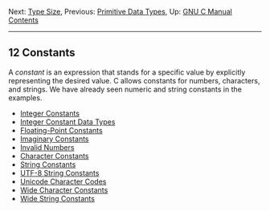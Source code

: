 Next: [Type Size](Type-Size.md), Previous: [Primitive Data
Types](Primitive-Types.md), Up: [GNU C Manual](index.md)  
[Contents](index.md#SEC_Contents "Table of contents")  

------------------------------------------------------------------------


## 12 Constants 


A *constant* is an expression that stands for a specific value by
explicitly representing the desired value. C allows constants for
numbers, characters, and strings. We have already seen numeric and
string constants in the examples.

-   [Integer Constants](Integer-Constants.md)
-   [Integer Constant Data Types](Integer-Const-Type.md)
-   [Floating-Point Constants](Floating-Constants.md)
-   [Imaginary Constants](Imaginary-Constants.md)
-   [Invalid Numbers](Invalid-Numbers.md)
-   [Character Constants](Character-Constants.md)
-   [String Constants](String-Constants.md)
-   [UTF-8 String Constants](UTF_002d8-String-Constants.md)
-   [Unicode Character Codes](Unicode-Character-Codes.md)
-   [Wide Character Constants](Wide-Character-Constants.md)
-   [Wide String Constants](Wide-String-Constants.md)
